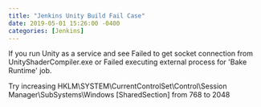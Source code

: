 ```yaml
---
title: "Jenkins Unity Build Fail Case"
date: 2019-05-01 15:26:00 -0400
categories: [Jenkins]
---
```


If you run Unity as a service and see
Failed to get socket connection from UnityShaderCompiler.exe
or
Failed executing external process for 'Bake Runtime' job.

Try increasing HKLM\SYSTEM\CurrentControlSet\Control\Session Manager\SubSystems\Windows 
[SharedSection] from 768 to 2048
